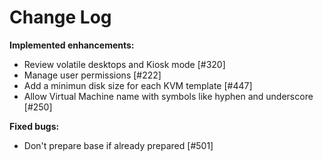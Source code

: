 # Change Log

**Implemented enhancements:**

- Review volatile desktops and Kiosk mode [\#320]
- Manage user permissions [\#222]
- Add a minimun disk size for each KVM template [\#447]
- Allow Virtual Machine name with symbols like hyphen and underscore [\#250]

**Fixed bugs:**

- Don't prepare base if already prepared [\#501]
